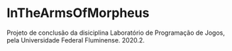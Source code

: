# InTheArmsOfMorpheus
Projeto de conclusão da disiciplina Laboratório de Programação de Jogos, pela Universidade Federal Fluminense. 2020.2.  
